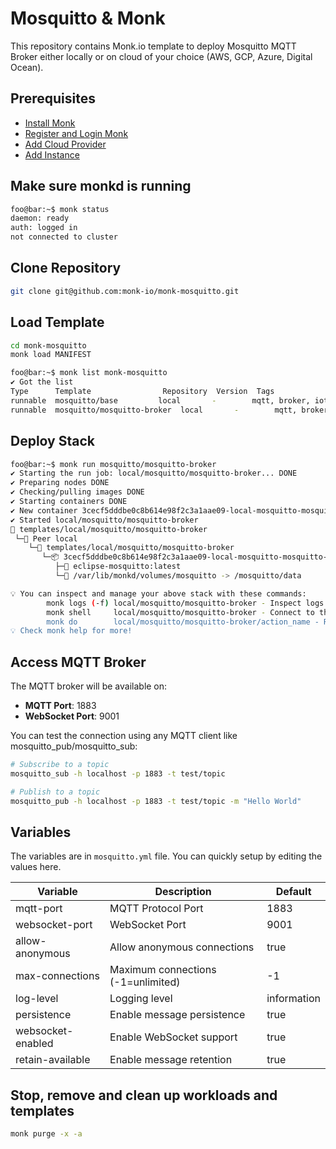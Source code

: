 # Mosquitto & Monk

This repository contains Monk.io template to deploy Mosquitto MQTT Broker either locally or on cloud of your choice (AWS, GCP, Azure, Digital Ocean).

## Prerequisites

- [Install Monk](https://docs.monk.io/docs/get-monk)
- [Register and Login Monk](https://docs.monk.io/docs/acc-and-auth)
- [Add Cloud Provider](https://docs.monk.io/docs/cloud-provider)
- [Add Instance](https://docs.monk.io/docs/multi-cloud)

## Make sure monkd is running

```bash
foo@bar:~$ monk status
daemon: ready
auth: logged in
not connected to cluster
```

## Clone Repository

```bash
git clone git@github.com:monk-io/monk-mosquitto.git
```

## Load Template

```bash
cd monk-mosquitto
monk load MANIFEST
```

```bash
foo@bar:~$ monk list monk-mosquitto
✔ Got the list
Type      Template                Repository  Version  Tags
runnable  mosquitto/base         local       -        mqtt, broker, iot, messaging, publish-subscribe, lightweight, ssl, tls, open source
runnable  mosquitto/mosquitto-broker  local       -        mqtt, broker, iot, messaging, publish-subscribe, lightweight, ssl, tls, open source
```

## Deploy Stack

```bash
foo@bar:~$ monk run mosquitto/mosquitto-broker
✔ Starting the run job: local/mosquitto/mosquitto-broker... DONE
✔ Preparing nodes DONE
✔ Checking/pulling images DONE
✔ Starting containers DONE
✔ New container 3cecf5dddbe0c8b614e98f2c3a1aae09-local-mosquitto-mosquitto-broker-broker created DONE
✔ Started local/mosquitto/mosquitto-broker
🔩 templates/local/mosquitto/mosquitto-broker
 └─🧊 Peer local
    └─🔩 templates/local/mosquitto/mosquitto-broker
       └─📦 3cecf5dddbe0c8b614e98f2c3a1aae09-local-mosquitto-mosquitto-broker-broker running
          ├─🧩 eclipse-mosquitto:latest
          └─💾 /var/lib/monkd/volumes/mosquitto -> /mosquitto/data

💡 You can inspect and manage your above stack with these commands:
        monk logs (-f) local/mosquitto/mosquitto-broker - Inspect logs
        monk shell     local/mosquitto/mosquitto-broker - Connect to the container's shell
        monk do        local/mosquitto/mosquitto-broker/action_name - Run defined action (if exists)
💡 Check monk help for more!
```

## Access MQTT Broker

The MQTT broker will be available on:
- **MQTT Port**: 1883
- **WebSocket Port**: 9001

You can test the connection using any MQTT client like mosquitto_pub/mosquitto_sub:

```bash
# Subscribe to a topic
mosquitto_sub -h localhost -p 1883 -t test/topic

# Publish to a topic
mosquitto_pub -h localhost -p 1883 -t test/topic -m "Hello World"
```

## Variables

The variables are in `mosquitto.yml` file. You can quickly setup by editing the values here.

| Variable             | Description                    | Default     |
| -------------------- | ------------------------------ | ----------- |
| mqtt-port            | MQTT Protocol Port             | 1883        |
| websocket-port       | WebSocket Port                 | 9001        |
| allow-anonymous      | Allow anonymous connections    | true        |
| max-connections      | Maximum connections (-1=unlimited) | -1      |
| log-level            | Logging level                  | information |
| persistence          | Enable message persistence     | true        |
| websocket-enabled    | Enable WebSocket support       | true        |
| retain-available     | Enable message retention       | true        |

## Stop, remove and clean up workloads and templates

```bash
monk purge -x -a
``` 
